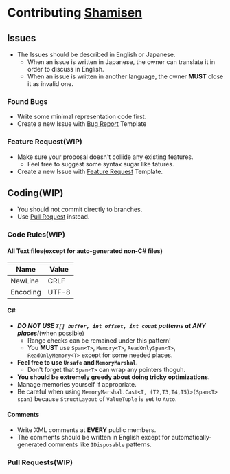 # Contributing [Shamisen](https://github.com/MineCake147E/Shamisen/)

## Issues
- The Issues should be described in English or Japanese.
  - When an issue is written in Japanese, the owner can translate it in order to discuss in English.
  - When an issue is written in another language, the owner **MUST** close it as invalid one.
### Found Bugs
- Write some minimal representation code first.
- Create a new Issue with [Bug Report](https://github.com/MineCake147E/Shamisen/issues/new?assignees=&labels=&template=bug_report.md&title=) Template

### Feature Request(WIP)
- Make sure your proposal doesn't collide any existing features.
  - Feel free to suggest some syntax sugar like fatures.
- Create a new Issue with [Feature Request](https://github.com/MineCake147E/Shamisen/issues/new?assignees=&labels=&template=feature_request.md&title=) Template.

## Coding(WIP)
- You should not commit directly to branches.
- Use [Pull Request](https://github.com/MineCake147E/Shamisen/compare) instead.
### Code Rules(WIP)
#### All Text files(except for auto-generated non-C# files)
| Name | Value |
| -- | -- |
|NewLine|CRLF|
|Encoding|UTF-8|

#### C\#
- ***DO NOT USE `T[] buffer, int offset, int count` patterns at ANY places!***(when possible)
  - Range checks can be remained under this pattern!
  - You **MUST** use `Span<T>`, `Memory<T>`, `ReadOnlySpan<T>`, `ReadOnlyMemory<T>` except for some needed places.
- **Feel free to use `Unsafe` and `MemoryMarshal`.**  
  -  Don't forget that `Span<T>` can wrap any pointers thoguh.
- **You should be extremely greedy about doing tricky optimizations.**
- Manage memories yourself if appropriate.
- Be careful when using `MemoryMarshal.Cast<T, (T2,T3,T4,T5)>(Span<T> span)` because `StructLayout` of `ValueTuple` is set to `Auto`.

#### Comments
- Write XML comments at **EVERY** public members.
- The comments should be written in English except for automatically-generated comments like `IDisposable` patterns.

### Pull Requests(WIP)

